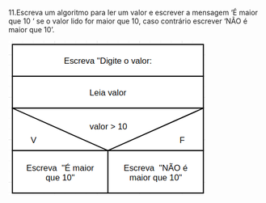 11.Escreva um algoritmo para ler um valor e escrever a mensagem ‘É maior que 10 ‘ se o valor lido for maior que 10, caso contrário escrever ‘NÃO é maior que 10’.

![](https://github.com/Yxav/proglogic/blob/apnp/exercicios-2/11/11.png#image) 